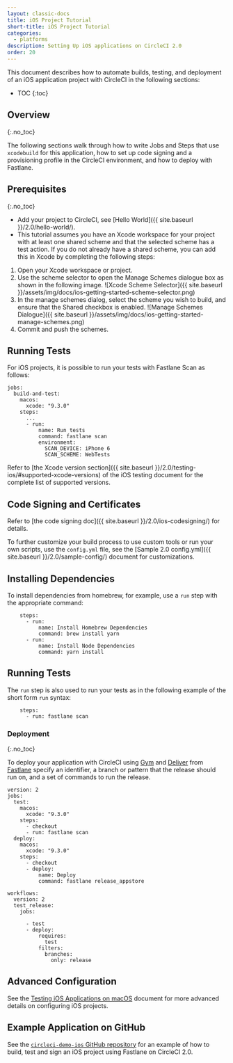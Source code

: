 ```yaml
---
layout: classic-docs
title: iOS Project Tutorial
short-title: iOS Project Tutorial
categories:
  - platforms
description: Setting Up iOS applications on CircleCI 2.0
order: 20
---
```

This document describes how to automate builds, testing, and deployment of an iOS application project with CircleCI in the following sections:

- TOC
{:toc}

## Overview
{:.no_toc}

The following sections walk through how to write Jobs and Steps that use `xcodebuild` for this application, how to set up code signing and a provisioning profile in the CircleCI environment, and how to deploy with Fastlane.

## Prerequisites
{:.no_toc}

- Add your project to CircleCI, see [Hello World]({{ site.baseurl }}/2.0/hello-world/).
- This tutorial assumes you have an Xcode workspace for your project with at least one shared scheme and that the selected scheme has a test action. If you do not already have a shared scheme, you can add this in Xcode by completing the following steps:

1. Open your Xcode workspace or project.
2. Use the scheme selector to open the Manage Schemes dialogue box as shown in the following image. ![Xcode Scheme Selector]({{ site.baseurl }}/assets/img/docs/ios-getting-started-scheme-selector.png)
3. In the manage schemes dialog, select the scheme you wish to build, and ensure that the Shared checkbox is enabled. ![Manage Schemes Dialogue]({{ site.baseurl }}/assets/img/docs/ios-getting-started-manage-schemes.png)
4. Commit and push the schemes.

## Running Tests

For iOS projects, it is possible to run your tests with Fastlane Scan as follows:

    jobs:
      build-and-test:
        macos:
          xcode: "9.3.0"
        steps:
          ...
          - run:
              name: Run tests
              command: fastlane scan
              environment:
                SCAN_DEVICE: iPhone 6
                SCAN_SCHEME: WebTests
    
    

Refer to [the Xcode version section]({{ site.baseurl }}/2.0/testing-ios/#supported-xcode-versions) of the iOS testing document for the complete list of supported versions.

## Code Signing and Certificates

Refer to [the code signing doc]({{ site.baseurl }}/2.0/ios-codesigning/) for details.

To further customize your build process to use custom tools or run your own scripts, use the `config.yml` file, see the [Sample 2.0 config.yml]({{ site.baseurl }}/2.0/sample-config/) document for customizations.

## Installing Dependencies

To install dependencies from homebrew, for example, use a `run` step with the appropriate command:

        steps:
          - run:
              name: Install Homebrew Dependencies
              command: brew install yarn
          - run:
              name: Install Node Dependencies
              command: yarn install
    

## Running Tests

The `run` step is also used to run your tests as in the following example of the short form `run` syntax:

        steps:
          - run: fastlane scan
    

### Deployment
{:.no_toc}

To deploy your application with CircleCI using [Gym](https://github.com/fastlane/fastlane/tree/master/gym) and [Deliver](https://github.com/fastlane/fastlane/tree/master/deliver) from [Fastlane](https://fastlane.tools) specify an identifier, a branch or pattern that the release should run on, and a set of commands to run the release.

    version: 2
    jobs:
      test:
        macos:
          xcode: "9.3.0"
        steps:
          - checkout
          - run: fastlane scan
      deploy:
        macos:
          xcode: "9.3.0"
        steps:
          - checkout
          - deploy:
              name: Deploy
              command: fastlane release_appstore
    
    workflows:
      version: 2
      test_release:
        jobs:
    
          - test
          - deploy:
              requires:
                test
              filters:
                branches:
                  only: release
    

## Advanced Configuration

See the [Testing iOS Applications on macOS](https://circleci.com/docs/2.0/testing-ios/) document for more advanced details on configuring iOS projects.

## Example Application on GitHub

See the [`circleci-demo-ios` GitHub repository](https://github.com/CircleCI-Public/circleci-demo-ios) for an example of how to build, test and sign an iOS project using Fastlane on CircleCI 2.0.